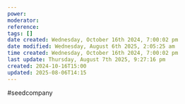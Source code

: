 ```yaml
---
power: 
moderator: 
reference: 
tags: []
date created: Wednesday, October 16th 2024, 7:00:02 pm
date modified: Wednesday, August 6th 2025, 2:05:25 am
time created: Wednesday, October 16th 2024, 7:00:02 pm
last update: Thursday, August 7th 2025, 9:27:16 pm
created: 2024-10-16T15:00
updated: 2025-08-06T14:15
---
```

#seedcompany 